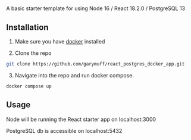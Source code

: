 # 

A basic starter template for using Node 16 / React 18.2.0 / PostgreSQL 13  

## Installation

1. Make sure you have [docker](https://docs.docker.com/get-started/) installed

2. Clone the repo

```bash
git clone https://github.com/garymuff/react_postgres_docker_app.git
```
3. Navigate into the repo and run docker compose.
```bash
docker compose up
```

## Usage

Node will be running the React starter app on localhost:3000

PostgreSQL db is accessible on localhost:5432